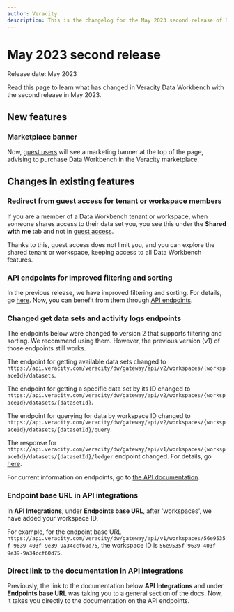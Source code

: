 ```yaml
---
author: Veracity
description: This is the changelog for the May 2023 second release of Data Workbench.
---
```


# May 2023 second release

Release date: May 2023

Read this page to learn what has changed in Veracity Data Workbench with the second release in May 2023.

## New features

### Marketplace banner
Now, [guest users](releasejan23.md) will see a marketing banner at the top of the page, advising to purchase Data Workbench in the Veracity marketplace.

## Changes in existing features

### Redirect from guest access for tenant or workspace members
If you are a member of a Data Workbench tenant or workspace, when someone shares access to their data set you, you see this under the **Shared with me** tab and not in [guest access](releasejan23.md). 

Thanks to this, guest access does not limit you, and you can explore the shared tenant or workspace, keeping access to all Data Workbench features.

### API endpoints for improved filtering and sorting
In the previous release, we have improved filtering and sorting. For details, go [here](releasemay23.md). Now, you can benefit from them through [API endpoints](../apiendpoints.md).

### Changed get data sets and activity logs endpoints

The endpoints below were changed to version 2 that supports filtering and sorting. We recommend using them. However, the previous version (v1) of those endpoints still works.

The endpoint for getting available data sets changed to `https://api.veracity.com/veracity/dw/gateway/api/v2/workspaces/{workspaceId}/datasets`.

The endpoint for getting a specific data set by its ID changed to `https://api.veracity.com/veracity/dw/gateway/api/v2/workspaces/{workspaceId}/datasets/{datasetId}`.

The endpoint for querying for data by workspace ID changed to `https://api.veracity.com/veracity/dw/gateway/api/v2/workspaces/{workspaceId}/datasets/{datasetId}/query`.

The response for `https://api.veracity.com/veracity/dw/gateway/api/v1/workspaces/{workspaceId}/datasets/{datasetId}/ledger` endpoint changed. For details, go [here](https://developer.veracity.com/docs/section/dataworkbench/apiendpoints#ledger).

For current information on endpoints, go to [the API documentation](../apiendpoints.md).

### Endpoint base URL in API integrations
In **API Integrations**, under **Endpoints base URL**, after 'workspaces', we have added your workspace ID. 

For example, for the endpoint base URL `https://api.veracity.com/veracity/dw/gateway/api/v1/workspaces/56e9535f-9639-403f-9e39-9a34ccf60d75`, the workspace ID is `56e9535f-9639-403f-9e39-9a34ccf60d75`.

### Direct link to the documentation in API integrations
Previously, the link to the documentation below  **API Integrations** and under **Endpoints base URL** was taking you to a general section of the docs. Now, it takes you directly to the documentation on the API endpoints. 
